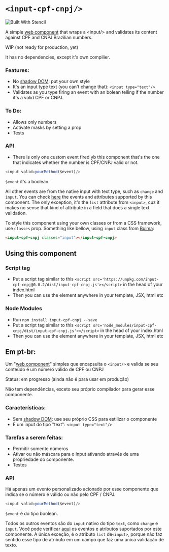 # `<input-cpf-cnpj/> `

![Built With Stencil](https://img.shields.io/badge/-Built%20With%20Stencil-16161d.svg?logo=data%3Aimage%2Fsvg%2Bxml%3Bbase64%2CPD94bWwgdmVyc2lvbj0iMS4wIiBlbmNvZGluZz0idXRmLTgiPz4KPCEtLSBHZW5lcmF0b3I6IEFkb2JlIElsbHVzdHJhdG9yIDE5LjIuMSwgU1ZHIEV4cG9ydCBQbHVnLUluIC4gU1ZHIFZlcnNpb246IDYuMDAgQnVpbGQgMCkgIC0tPgo8c3ZnIHZlcnNpb249IjEuMSIgaWQ9IkxheWVyXzEiIHhtbG5zPSJodHRwOi8vd3d3LnczLm9yZy8yMDAwL3N2ZyIgeG1sbnM6eGxpbms9Imh0dHA6Ly93d3cudzMub3JnLzE5OTkveGxpbmsiIHg9IjBweCIgeT0iMHB4IgoJIHZpZXdCb3g9IjAgMCA1MTIgNTEyIiBzdHlsZT0iZW5hYmxlLWJhY2tncm91bmQ6bmV3IDAgMCA1MTIgNTEyOyIgeG1sOnNwYWNlPSJwcmVzZXJ2ZSI%2BCjxzdHlsZSB0eXBlPSJ0ZXh0L2NzcyI%2BCgkuc3Qwe2ZpbGw6I0ZGRkZGRjt9Cjwvc3R5bGU%2BCjxwYXRoIGNsYXNzPSJzdDAiIGQ9Ik00MjQuNywzNzMuOWMwLDM3LjYtNTUuMSw2OC42LTkyLjcsNjguNkgxODAuNGMtMzcuOSwwLTkyLjctMzAuNy05Mi43LTY4LjZ2LTMuNmgzMzYuOVYzNzMuOXoiLz4KPHBhdGggY2xhc3M9InN0MCIgZD0iTTQyNC43LDI5Mi4xSDE4MC40Yy0zNy42LDAtOTIuNy0zMS05Mi43LTY4LjZ2LTMuNkgzMzJjMzcuNiwwLDkyLjcsMzEsOTIuNyw2OC42VjI5Mi4xeiIvPgo8cGF0aCBjbGFzcz0ic3QwIiBkPSJNNDI0LjcsMTQxLjdIODcuN3YtMy42YzAtMzcuNiw1NC44LTY4LjYsOTIuNy02OC42SDMzMmMzNy45LDAsOTIuNywzMC43LDkyLjcsNjguNlYxNDEuN3oiLz4KPC9zdmc%2BCg%3D%3D&colorA=16161d&style=flat-square)

A simple [web component](https://developer.mozilla.org/en-US/docs/Web/Web_Components) that wraps a &lt;input/> and validates its content against CPF and CNPJ Brazilian numbers. 

WIP (not ready for production, yet)

It has no dependencies, except it's own compilier. 

### Features:
- No [shadow DOM](https://developer.mozilla.org/en-US/docs/Web/Web_Components/Using_shadow_DOM): put your own style
- It's an input type text (you can't change that): `<input type="text"/>`
- Validates as you type firing an event with an bolean telling if the number it's a valid CPF or CNPJ.

### To Do:
- Allows only numbers
- Activate masks by setting a prop
- Tests

### API
- There is only one custom event fired yb this component that's the one that indicates whether the number is CPF/CNPJ valid or not. 
``` typescript
<input valid=yourMethod($event)/>
```
`$event` it's a boolean. 

All other events are from the native input with text type, such as `change` and `input`. You can check [here](https://developer.mozilla.org/en-US/docs/Web/HTML/Element/input/text) the events and attributes supported by this component. The only exception, it's the `list` attribute from `<input>`, cuz it makes no sense that kind of attribute in a field that does a single text validation. 

To style this component using your own classes or from a CSS framework, use `classes` prop. Something like bellow, using `input` class from [Bulma](https://bulma.io/documentation/form/input/):

```html
<input-cpf-cnpj classes="input"></input-cpf-cnpj>
```

## Using this component

### Script tag

- Put a script tag similar to this `<script src='https://unpkg.com/input-cpf-cnpj@0.0.2/dist/input-cpf-cnpj.js'></script>` in the head of your index.html
- Then you can use the element anywhere in your template, JSX, html etc

### Node Modules
- Run `npm install input-cpf-cnpj --save`
- Put a script tag similar to this `<script src='node_modules/input-cpf-cnpj/dist/input-cpf-cnpj.js'></script>` in the head of your index.html
- Then you can use the element anywhere in your template, JSX, html etc

## Em pt-br:

Um "[web component](https://developer.mozilla.org/en-US/docs/Web/Web_Components)" simples que encapsulta o `<input/>` e valida se seu conteúdo é um número válido de CPF ou CNPJ

Status: em progresso (ainda não é para usar em produção)

Não tem dependências, exceto seu próprio compilador para gerar esse componente. 

### Características:
- Sem [shadow DOM](https://developer.mozilla.org/en-US/docs/Web/Web_Components/Using_shadow_DOM): use seu próprio CSS para estilizar o componente
- É um input do tipo "text": `<input type="text"/>`

### Tarefas a serem feitas:
- Permitir somente números
- Ativar ou não máscara para o input ativando através de uma propriedade do componente. 
- Testes

### API
Há apenas um evento personalizado acionado por esse componente que indica se o número é válido ou não pelo CPF / CNPJ.
``` typescript
<input valid=yourMethod($event)/>
```
`$event` é do tipo boolean. 

Todos os outros eventos são do `input` nativo do tipo `text`, como `change` e` input`. Você pode verificar [aqui](https://developer.mozilla.org/en-US/docs/Web/HTML/Element/input/text) os eventos e atributos suportados por este componente. A única exceção, é o atributo `list` de` <input> `, porque não faz sentido esse tipo de atributo em um campo que faz uma única validação de texto.